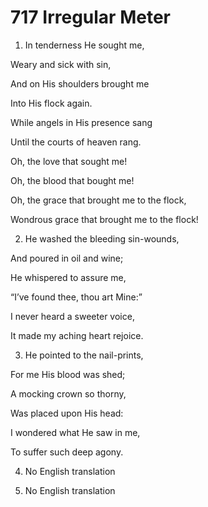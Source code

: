 # 717 Irregular Meter

1.  In tenderness He sought me,

Weary and sick with sin,

And on His shoulders brought me

Into His flock again.

While angels in His presence sang

Until the courts of heaven rang.

Oh, the love that sought me!

Oh, the blood that bought me!

Oh, the grace that brought me to the flock,

Wondrous grace that brought me to the flock!

2.  He washed the bleeding sin-wounds,

And poured in oil and wine;

He whispered to assure me,

“I’ve found thee, thou art Mine:”

I never heard a sweeter voice,

It made my aching heart rejoice.

3.  He pointed to the nail-prints,

For me His blood was shed;

A mocking crown so thorny,

Was placed upon His head:

I wondered what He saw in me,

To suffer such deep agony.

4. No English translation

5. No English translation

